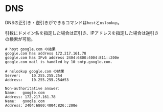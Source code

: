 # DNS

DNSの正引き・逆引きができるコマンドは`host`と`nslookup`。

引数にドメイン名を指定した場合は正引き、IPアドレスを指定した場合は逆引きの検索が可能。

```
# host google.com の結果
google.com has address 172.217.161.78
google.com has IPv6 address 2404:6800:4004:811::200e
google.com mail is handled by 10 smtp.google.com.

# nslookup google.com の結果
Server:		10.255.255.254
Address:	10.255.255.254#53

Non-authoritative answer:
Name:	google.com
Address: 172.217.161.78
Name:	google.com
Address: 2404:6800:4004:820::200e
```

